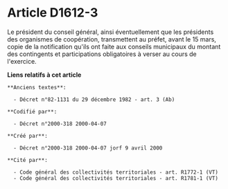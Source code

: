 # Article D1612-3

Le président du conseil général, ainsi éventuellement que les présidents des organismes de coopération, transmettent au
préfet, avant le 15 mars, copie de la notification qu'ils ont faite aux conseils municipaux du montant des contingents et
participations obligatoires à verser au cours de l'exercice.

**Liens relatifs à cet article**

	**Anciens textes**:

	  - Décret n°82-1131 du 29 décembre 1982 - art. 3 (Ab)

	**Codifié par**:

	  - Décret n°2000-318 2000-04-07

	**Créé par**:

	  - Décret n°2000-318 2000-04-07 jorf 9 avril 2000

	**Cité par**:

	  - Code général des collectivités territoriales - art. R1772-1 (VT)
	  - Code général des collectivités territoriales - art. R1781-1 (VT)
